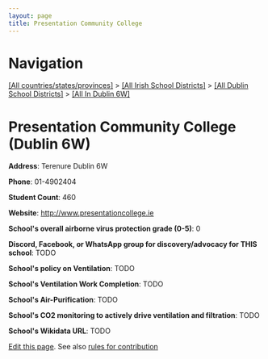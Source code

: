 ```yaml
---
layout: page
title: Presentation Community College
---
```

# Navigation

[[All countries/states/provinces]](../../../..) > [[All Irish School Districts]](../../..) > [[All Dublin School Districts]](../..) > [[All In Dublin 6W]](..)

# Presentation Community College (Dublin 6W)

**Address**: Terenure Dublin 6W

**Phone**: 01-4902404

**Student Count**: 460

**Website**: <http://www.presentationcollege.ie>

**School's overall airborne virus protection grade (0-5)**: 0

**Discord, Facebook, or WhatsApp group for discovery/advocacy for THIS school**: TODO

**School's policy on Ventilation**: TODO

**School's Ventilation Work Completion**: TODO

**School's Air-Purification**: TODO

**School's CO2 monitoring to actively drive ventilation and filtration**: TODO

**School's Wikidata URL**: TODO


[Edit this page](https://github.com/ventilate-schools/Ireland/edit/main/./Dublin_6W/Presentation_Community_College.md). See also [rules for contribution](../../../contribution-rules/)